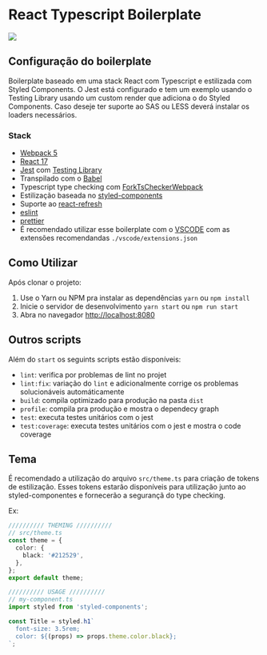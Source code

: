 # React Typescript Boilerplate

![](https://i.postimg.cc/SR5BV34c/react-typescript-redfox.png)

## Configuração do boilerplate

Boilerplate baseado em uma stack React com Typescript e estilizada com Styled Components. O Jest está configurado e tem um exemplo usando o Testing Library usando um custom render que adiciona o <ThemeProvider/> do Styled Components. Caso deseje ter suporte ao SAS ou LESS deverá instalar os loaders necessários.

### Stack

- [Webpack 5](https://webpack.js.org/)
- [React 17](https://pt-br.reactjs.org/)
- [Jest](https://jestjs.io/pt-BR/) com [Testing Library](https://testing-library.com/)
- Transpilado com o [Babel](https://babeljs.io/)
- Typescript type checking com [ForkTsCheckerWebpack](https://www.npmjs.com/package/fork-ts-checker-webpack-plugin)
- Estilização baseada no [styled-components](https://styled-components.com/)
- Suporte ao [react-refresh](https://www.npmjs.com/package/@pmmmwh/react-refresh-webpack-plugin)
- [eslint](https://www.npmjs.com/package/eslint)
- [prettier](https://www.npmjs.com/package/prettier)
- É recomendado utilizar esse boilerplate com o [VSCODE](https://code.visualstudio.com/) com as extensões recomendandas `./vscode/extensions.json`

## Como Utilizar

Após clonar o projeto:

1. Use o Yarn ou NPM pra instalar as dependências `yarn` ou `npm install`
2. Inicie o servidor de desenvolvimento `yarn start` ou `npm run start`
3. Abra no navegador [http://localhost:8080](http://localhost:8080)

## Outros scripts

Além do `start` os seguints scripts estão disponíveis:

- `lint`: verifica por problemas de lint no projet
- `lint:fix`: variação do `lint` e adicionalmente corrige os problemas solucionáveis automáticamente
- `build`: compila optimizado para produção na pasta `dist`
- `profile`: compila pra produção e mostra o dependecy graph
- `test`: executa testes unitários com o jest
- `test:coverage`: executa testes unitários com o jest e mostra o code coverage

## Tema

É recomendado a utilização do arquivo `src/theme.ts` para criação de tokens de estilização.
Esses tokens estarão disponíveis para utilização junto ao styled-componentes e fornecerão a segurançã do type checking.

Ex:

```typescript
////////// THEMING //////////
// src/theme.ts
const theme = {
  color: {
    black: '#212529',
  },
};
export default theme;

////////// USAGE //////////
// my-component.ts
import styled from 'styled-components';

const Title = styled.h1`
  font-size: 3.5rem;
  color: ${(props) => props.theme.color.black};
`;
```
